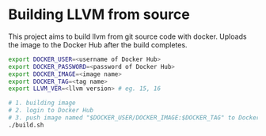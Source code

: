 # Building LLVM from source

This project aims to build llvm from git source code with docker.
Uploads the image to the Docker Hub after the build completes.

```bash
export DOCKER_USER=<username of Docker Hub>
export DOCKER_PASSWORD=<password of Docker Hub>
export DOCKER_IMAGE=<image name>
export DOCKER_TAG=<tag name>
export LLVM_VER=<llvm version> # eg. 15, 16

# 1. building image
# 2. login to Docker Hub
# 3. push image named "$DOCKER_USER/DOCKER_IMAGE:$DOCKER_TAG" to Docker Hub
./build.sh
```
